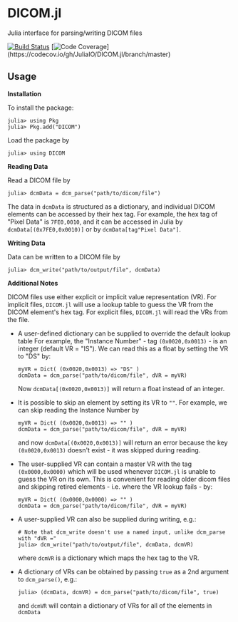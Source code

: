# DICOM.jl

Julia interface for parsing/writing DICOM files

[![Build Status](https://travis-ci.org/JuliaIO/DICOM.jl.svg?branch=master)](https://travis-ci.org/JuliaIO/DICOM.jl)
[![Code Coverage](https://codecov.io/gh/JuliaIO/DICOM.jl/branch/master/graphs/badge.svg?)](https://codecov.io/gh/JuliaIO/DICOM.jl/branch/master)

## Usage

**Installation** 

To install the package:
```
julia> using Pkg
julia> Pkg.add("DICOM")
```

Load the package by
```
julia> using DICOM
```

**Reading Data**

Read a DICOM file by
```
julia> dcmData = dcm_parse("path/to/dicom/file")
```
The data in `dcmData` is structured as a dictionary, and individual DICOM elements can be accessed by their hex tag. 
For example, the hex tag of "Pixel Data" is `7FE0,0010`, and it can be accessed in Julia by `dcmData[(0x7FE0,0x0010)]` or by `dcmData[tag"Pixel Data"]`. 

**Writing Data**

Data can be written to a DICOM file by
```
julia> dcm_write("path/to/output/file", dcmData)
```

**Additional Notes**

DICOM files use either explicit or implicit value representation (VR). For implicit files, `DICOM.jl` will use a lookup table to guess the VR from the DICOM element's hex tag. For explicit files, `DICOM.jl` will read the VRs from the file.  

- A user-defined dictionary can be supplied to override the default lookup table
    For example, the "Instance Number" - tag `(0x0020,0x0013)` - is an integer (default VR = "IS"). We can read this as a float by setting the VR to "DS" by:
    ```
    myVR = Dict( (0x0020,0x0013) => "DS" )
    dcmData = dcm_parse("path/to/dicom/file", dVR = myVR)
    ```
    Now `dcmData[(0x0020,0x0013)]` will return a float instead of an integer.

- It is possible to skip an element by setting its VR to `""`. 
    For example, we can skip reading the Instance Number by
    ```
    myVR = Dict( (0x0020,0x0013) => "" )
    dcmData = dcm_parse("path/to/dicom/file", dVR = myVR)
    ```
    and now `dcmData[(0x0020,0x0013)]` will return an error because the key `(0x0020,0x0013)` doesn't exist - it was skipped during reading.

- The user-supplied VR can contain a master VR with the tag `(0x0000,0x0000)` which will be used whenever `DICOM.jl` is unable to guess the VR on its own. This is convenient for reading older dicom files and skipping retired elements - i.e. where the VR lookup fails - by:
    ```
    myVR = Dict( (0x0000,0x0000) => "" )
    dcmData = dcm_parse("path/to/dicom/file", dVR = myVR)
    ```

- A user-supplied VR can also be supplied during writing, e.g.:
    ```
    # Note that dcm_write doesn't use a named input, unlike dcm_parse with "dVR ="
    julia> dcm_write("path/to/output/file", dcmData, dcmVR)
    ```
    where `dcmVR` is a dictionary which maps the hex tag to the VR.

- A dictionary of VRs can be obtained by passing `true` as a 2nd argument to `dcm_parse()`, e.g.:
    ```
    julia> (dcmData, dcmVR) = dcm_parse("path/to/dicom/file", true)
    ```
    and `dcmVR` will contain a dictionary of VRs for all of the elements in `dcmData`

